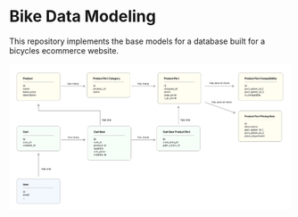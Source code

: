 # Bike Data Modeling

This repository implements the base models for a database built for a bicycles ecommerce website.

![DB diagram](./assets/DB_Diagram.png)
